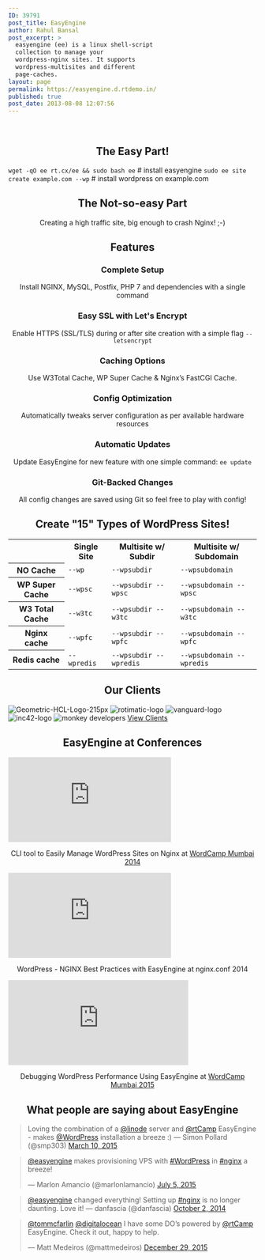 ```yaml
---
ID: 39791
post_title: EasyEngine
author: Rahul Bansal
post_excerpt: >
  easyengine (ee) is a linux shell-script
  collection to manage your
  wordpress-nginx sites. It supports
  wordpress-multisites and different
  page-caches.
layout: page
permalink: https://easyengine.d.rtdemo.in/
published: true
post_date: 2013-08-08 12:07:56
---
```

&nbsp;
<h2 style="text-align: center;">The Easy Part!</h2>
<p style="text-align: left;"><code>wget -qO ee rt.cx/ee &amp;&amp; sudo bash ee</code> # install easyengine
<code>sudo ee site create example.com --wp</code> # install wordpress on example.com</p>

<h2 style="text-align: center;">The Not-so-easy Part</h2>
<p style="text-align: center;">Creating a high traffic site, big enough to crash Nginx! ;-)</p>

<h2 style="text-align: center;">Features</h2>
<h3 style="text-align: center;">Complete Setup</h3>
<p style="text-align: center;">Install NGINX, MySQL, Postfix, PHP 7 and dependencies with a single command</p>

<h3 style="text-align: center;">Easy SSL with Let's Encrypt</h3>
<p style="text-align: center;">Enable HTTPS (SSL/TLS) during or after site creation with a simple flag <code>--letsencrypt</code></p>

<h3 style="text-align: center;">Caching Options</h3>
<p style="text-align: center;">Use W3Total Cache, WP Super Cache &amp; Nginx’s FastCGI Cache.</p>

<h3 style="text-align: center;">Config Optimization</h3>
<p style="text-align: center;">Automatically tweaks server configuration as per available hardware resources</p>

<h3 style="text-align: center;">Automatic Updates</h3>
<p style="text-align: center;">Update EasyEngine for new feature with one simple command: <code>ee update</code></p>

<h3 style="text-align: center;">Git-Backed Changes</h3>
<p style="text-align: center;">All config changes are saved using Git so feel free to play with config!</p>

<h2 style="text-align: center;">Create "15" Types of WordPress Sites!</h2>
<table>
<tbody>
<tr>
<th scope="col"></th>
<th>Single Site</th>
<th>Multisite w/ Subdir</th>
<th>Multisite w/ Subdomain</th>
</tr>
<tr>
<th scope="row">NO Cache</th>
<td><code>--wp</code></td>
<td><code>--wpsubdir</code></td>
<td><code>--wpsubdomain</code></td>
</tr>
<tr>
<th scope="row">WP Super Cache</th>
<td><code>--wpsc</code></td>
<td><code>--wpsubdir --wpsc</code></td>
<td><code>--wpsubdomain --wpsc</code></td>
</tr>
<tr>
<th scope="row">W3 Total Cache</th>
<td><code>--w3tc</code></td>
<td><code>--wpsubdir --w3tc</code></td>
<td><code>--wpsubdomain --w3tc</code></td>
</tr>
<tr>
<th scope="row">Nginx cache</th>
<td><code>--wpfc</code></td>
<td><code>--wpsubdir --wpfc</code></td>
<td><code>--wpsubdomain --wpfc</code></td>
</tr>
<tr>
<th scope="row">Redis cache</th>
<td><code>--wpredis</code></td>
<td><code>--wpsubdir --wpredis</code></td>
<td><code>--wpsubdomain --wpredis</code></td>
</tr>
</tbody>
</table>
<h2 style="text-align: center;">Our Clients</h2>
<img src="https://easyengine.io/wp-content/uploads/2013/08/Geometric-HCL-Logo-215px.png" alt="Geometric-HCL-Logo-215px" />
<img src="https://easyengine.io/wp-content/uploads/2013/08/rotimatic-logo.png" alt="rotimatic-logo" />
<img src="https://easyengine.io/wp-content/uploads/2013/08/vanguard-logo.png" alt="vanguard-logo" />
<img src="https://easyengine.io/wp-content/uploads/2010/05/inc42-logo.png" alt="inc42-logo" />
<img src="https://easyengine.io/wp-content/uploads/2010/05/monkey-developers-logo.png" alt="monkey developers" />
<a role="button" href="https://easyengine.io/clients/" target="_self">
View Clients
</a>
<h2 style="text-align: center;">EasyEngine at Conferences</h2>
<iframe src="https://www.youtube.com/embed/nR56Lw6ZGes?feature=oembed" width="330" height="172" frameborder="0" allowfullscreen="allowfullscreen"></iframe>
<p style="text-align: center;">CLI tool to Easily Manage WordPress Sites on Nginx at <a href="http://mumbai.wordcamp.org/2014/" target="_blank" rel="noopener">WordCamp Mumbai 2014</a></p>
<iframe src="https://www.youtube.com/embed/cVhbifzS1QM?feature=oembed" width="330" height="172" frameborder="0" allowfullscreen="allowfullscreen"></iframe>
<p style="text-align: center;">WordPress - NGINX Best Practices with EasyEngine at nginx.conf 2014</p>
<iframe src="https://videopress.com/embed/tPHO2pM8?hd=0" width="365" height="172" frameborder="0" allowfullscreen="allowfullscreen"></iframe>
<p style="text-align: center;">Debugging WordPress Performance Using EasyEngine at <a href="http://mumbai.wordcamp.org/2015/" target="_blank" rel="noopener">WordCamp Mumbai 2015</a></p>

<h2 style="text-align: center;">What people are saying about EasyEngine</h2>
<blockquote lang="en">Loving the combination of a <a href="https://twitter.com/linode">@linode</a> server and <a href="https://twitter.com/rtCamp">@rtCamp</a> EasyEngine - makes <a href="https://twitter.com/WordPress">@WordPress</a> installation a breeze :) — Simon Pollard (@smp303) <a href="https://twitter.com/smp303/status/575334573619429377">March 10, 2015</a></blockquote>
<blockquote lang="en">
<p dir="ltr" lang="en"><a href="https://twitter.com/easyengine">@easyengine</a> makes provisioning VPS with <a href="https://twitter.com/hashtag/WordPress?src=hash">#WordPress</a> in <a href="https://twitter.com/hashtag/nginx?src=hash">#nginx</a> a breeze!</p>
— Marlon Amancio (@marlonlamancio) <a href="https://twitter.com/marlonlamancio/status/617837952073383937">July 5, 2015</a></blockquote>
<blockquote lang="en"><a href="https://twitter.com/easyengine">@easyengine</a> changed everything! Setting up <a href="https://twitter.com/hashtag/nginx?src=hash">#nginx</a> is no longer daunting. Love it! — danfascia (@danfascia) <a href="https://twitter.com/danfascia/status/517784754054512641">October 2, 2014</a></blockquote>
<blockquote data-conversation="none" data-lang="en">
<p dir="ltr" lang="en"><a href="https://twitter.com/tommcfarlin">@tommcfarlin</a> <a href="https://twitter.com/digitalocean">@digitalocean</a> I have some DO’s powered by <a href="https://twitter.com/rtCamp">@rtCamp</a> EasyEngine. Check it out, happy to help.</p>
— Matt Medeiros (@mattmedeiros) <a href="https://twitter.com/mattmedeiros/status/681947843905646593">December 29, 2015</a></blockquote>